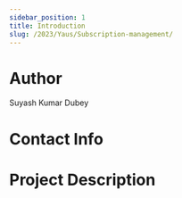 ```yaml
---
sidebar_position: 1
title: Introduction
slug: /2023/Yaus/Subscription-management/
---
```



# Author
Suyash Kumar Dubey

# Contact Info
<!-- - [Email](mailto:) -->
<!-- - [Linked In]() -->
<!-- - [GitHub]() -->

# Project Description

